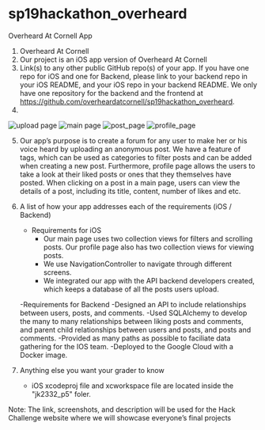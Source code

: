# sp19hackathon_overheard
Overheard At Cornell App

1.	Overheard At Cornell
2.	Our project is an iOS app version of Overheard At Cornell 
3.	Link(s) to any other public GitHub repo(s) of your app. If you have one repo for iOS and one for Backend, please link to your backend repo in your iOS README, and your iOS repo in your backend README.
	We only have one repository for the backend and the frontend at https://github.com/overheardatcornell/sp19hackathon_overheard.
4.
![upload page](upload.png)
![main page](main.png)
![post_page](post.png)
![profile_page](profile.png)

5.	Our app’s purpose is to create a forum for any user to make her or his voice heard by uploading an anonymous post. We have a feature of tags, which can be used as categories to filter posts and can be added when creating a new post. Furthermore, profile page allows the users to take a look at their liked posts or ones that they themselves have posted. When clicking on a post in a main page, users can view the details of a post, including its title, content, number of likes and etc.

6.	A list of how your app addresses each of the requirements (iOS / Backend)
	- Requirements for iOS
		- Our main page uses two collection views for filters and scrolling posts. Our profile page also has two collection views for viewing posts. 
		- We use NavigationController to navigate through different screens.
		- We integrated our app with the API backend developers created, which keeps a database of all the posts users upload.
		
	-Requirements for Backend
		-Designed an API to include relationships between users, posts, and comments. 
		-Used SQLAlchemy to develop the many to many relationships between liking posts and comments,
		and parent child relationships between users and posts, and posts and comments. 
		-Provided as many paths as possible to faciliate data gathering for the IOS team. 
		-Deployed to the Google Cloud with a Docker image.  
	
7.	Anything else you want your grader to know
	- iOS xcodeproj file and xcworkspace file are located inside the "jk2332_p5" foler.

Note: The link, screenshots, and description will be used for the Hack Challenge website where we will showcase everyone’s final projects
